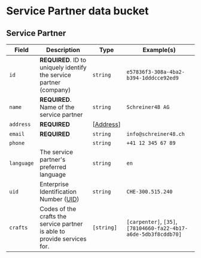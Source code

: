 # Service Partner data bucket

## Service Partner

| Field      | Description                                                                                                                                                 | Type                                    | Example(s)                                                      |
|------------|-------------------------------------------------------------------------------------------------------------------------------------------------------------|-----------------------------------------|-----------------------------------------------------------------|
| `id`       | **REQUIRED**. ID to uniquely identify the service partner (company)                                                                                         | `string`                                | `e57836f3-308a-4ba2-b394-1dddcce92ed9`                          |
| `name`     | **REQUIRED**. Name of the service partner                                                                                                                   | `string`                                | `Schreiner48 AG`                                                |
| `address`  | **REQUIRED**                                                                                                                                                | [[Address](../shared-types.md#address)] |                                                                 |
| `email`    | **REQUIRED**                                                                                                                                                | `string`                                | `info@schreiner48.ch`                                           |
| `phone`    |                                                                                                                                                             | `string`                                | `+41 12 345 67 89`                                              |
| `language` | The service partner's preferred language                                                                                                                    | `string`                                | `en`                                                            |
| `uid`      | Enterprise Identification Number ([UID](https://www.bfs.admin.ch/bfs/en/home/registers/enterprise-register/enterprise-identification/uid-general/uid.html)) | `string`                                | `CHE-300.515.240`                                               |
| `crafts`   | Codes of the crafts the service partner is able to provide services for.                                                                                    | `[string]`                              | `[carpenter]`, `[35]`, `[78104660-fa22-4b17-a6de-5db3f8cddb70]` |
